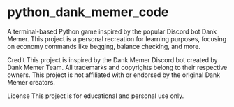 # python_dank_memer_code
A terminal-based Python game inspired by the popular Discord bot Dank Memer. This project is a personal recreation for learning purposes, focusing on economy commands like begging, balance checking, and more.

Credit
This project is inspired by the Dank Memer Discord bot created by Dank Memer Team.
All trademarks and copyrights belong to their respective owners.
This project is not affiliated with or endorsed by the original Dank Memer creators.

License
This project is for educational and personal use only.


